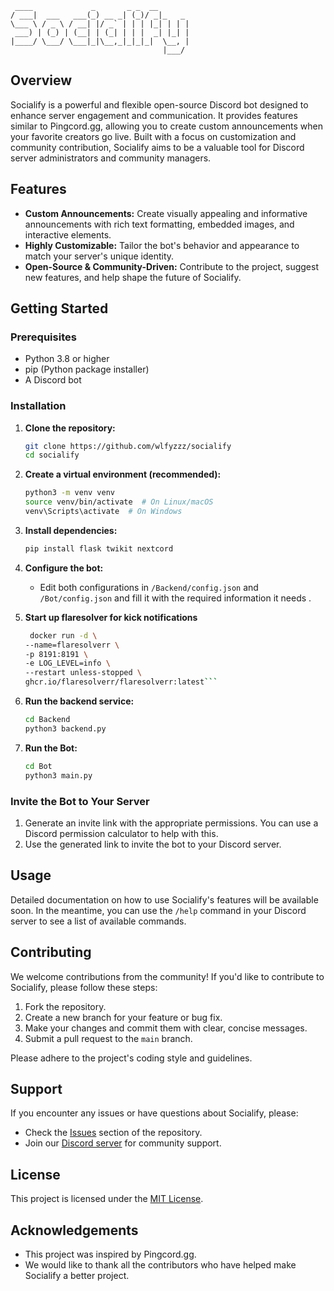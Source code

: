 ```
 ____             _       _ _  __       
/ ___|  ___   ___(_) __ _| (_)/ _|_   _ 
\___ \ / _ \ / __| |/ _` | | | |_| | | |
 ___) | (_) | (__| | (_| | | |  _| |_| |
|____/ \___/ \___|_|\__,_|_|_|_|  \__, |
                                  |___/
```

## Overview

Socialify is a powerful and flexible open-source Discord bot designed to enhance server engagement and communication. It provides features similar to Pingcord.gg, allowing you to create custom announcements when your favorite creators go live. Built with a focus on customization and community contribution, Socialify aims to be a valuable tool for Discord server administrators and community managers.

## Features

*   **Custom Announcements:** Create visually appealing and informative announcements with rich text formatting, embedded images, and interactive elements.
*   **Highly Customizable:** Tailor the bot's behavior and appearance to match your server's unique identity.
*   **Open-Source & Community-Driven:** Contribute to the project, suggest new features, and help shape the future of Socialify.

## Getting Started

### Prerequisites

*   Python 3.8 or higher
*   pip (Python package installer)
*   A Discord bot 

### Installation

1.  **Clone the repository:**

    ```bash
    git clone https://github.com/wlfyzzz/socialify
    cd socialify
    ```

2.  **Create a virtual environment (recommended):**

    ```bash
    python3 -m venv venv
    source venv/bin/activate  # On Linux/macOS
    venv\Scripts\activate  # On Windows
    ```

3.  **Install dependencies:**

    ```bash
    pip install flask twikit nextcord
    ```

4.  **Configure the bot:**

    *   Edit both configurations in `/Backend/config.json` and `/Bot/config.json` and fill it with the required information it needs .
5. **Start up flaresolver for kick notifications**
   ```bash
    docker run -d \
   --name=flaresolverr \
   -p 8191:8191 \
   -e LOG_LEVEL=info \
   --restart unless-stopped \
   ghcr.io/flaresolverr/flaresolverr:latest```

7.  **Run the backend service:**

    ```bash
    cd Backend
    python3 backend.py
    ```
8.  **Run the Bot:**

    ```bash
    cd Bot
    python3 main.py
    ```

### Invite the Bot to Your Server

1.  Generate an invite link with the appropriate permissions. You can use a Discord permission calculator to help with this.
2.  Use the generated link to invite the bot to your Discord server.

## Usage

Detailed documentation on how to use Socialify's features will be available soon. In the meantime, you can use the `/help` command in your Discord server to see a list of available commands.

## Contributing

We welcome contributions from the community! If you'd like to contribute to Socialify, please follow these steps:

1.  Fork the repository.
2.  Create a new branch for your feature or bug fix.
3.  Make your changes and commit them with clear, concise messages.
4.  Submit a pull request to the `main` branch.

Please adhere to the project's coding style and guidelines.

## Support

If you encounter any issues or have questions about Socialify, please:

*   Check the [Issues](https://github.com/wlfyzzz/Socialify/issues) section of the repository.
*   Join our [Discord server](https://discord.gg/XCbnnexRr6) for community support.

## License

This project is licensed under the [MIT License](https://github.com/wlfyzzz/Socialify/blob/main/LICENSE).

## Acknowledgements

*   This project was inspired by Pingcord.gg.
*   We would like to thank all the contributors who have helped make Socialify a better project.
